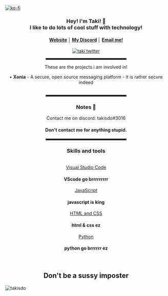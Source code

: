 [![ko-fi](https://ko-fi.com/img/githubbutton_sm.svg)](https://ko-fi.com/U7U6ANTSE)
<div align="center">
    <h3>Hey! I'm Taki! 👋<br>I like to do lots of cool stuff with technology! </h3>
    <h4> <a href="https://takisdo.dev">Website</a> │ <a href="https://discord.gg/7UsZfHw8DU">My Discord</a> │ <a href="mailto://takisdo@pm.me">Email me!</h4>
       <p align="center"> <a href="https://twitter.com/felixbnt_" target="blank"><img src="https://img.shields.io/twitter/follow/takisdo?logo=twitter&style=for-the-badge" alt="taki twitter" /></a> </p>
    <hr width="50%" style="height:5px;">
    <p>These are the projects i am involved in!</p>
    <a>• <b>Xonia</b> - A secure, open source messaging platform - it is rather secure indeed <br></a>
    <br>
    <hr width="50%" style="height:5px;">
    <h3>Notes 📝</h3>
    <a> Contact me on discord: takisdo#3016<br></a>
    <h4> Don't contact me for anything stupid.</h4>
    <hr width="50%" style="height:5px;">
    <h3> Skills and tools</h3> 
      <br>
    <a href="https://code.visualstudio.com/">Visual Studio Code</a>
      <h4> VScode go brrrrrrrrr </h4>
    <a href="https://www.javascript.com/">JavaScript</a>
      <h4> javascript is king </h4>
    <a href="https://www.w3.org/standards/webdesign/htmlcss">HTML and CSS</a>
       <h4> html & css ez </h4>
    <a href="https://www.python.org/">Python</a>
       <h4> python go brrrrrr ez </h4>
    <br>
    <h2> Don't be a sussy imposter </h2>
    <p><img align="left" src="https://github-readme-stats.vercel.app/api/top-langs?username=takisdo&show_icons=true&locale=en&layout=compact" alt="takisdo" /></p>
  </div>
